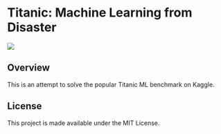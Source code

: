 # Titanic: Machine Learning from Disaster
![](https://storage.googleapis.com/kaggle-competitions/kaggle/3136/logos/header.png)

## Overview
This is an attempt to solve the popular Titanic ML benchmark on Kaggle.

## License
This project is made available under the MIT License.
